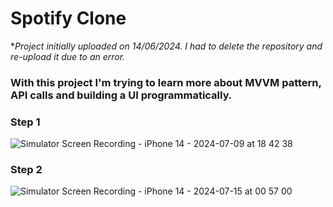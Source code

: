 # Spotify Clone

**Project initially uploaded on 14/06/2024. I had to delete the repository and re-upload it due to an error.*

### With this project I'm trying to learn more about MVVM pattern, API calls and building a UI programmatically. ###


### Step 1  

![Simulator Screen Recording - iPhone 14 - 2024-07-09 at 18 42 38](https://github.com/isTheo/SpotifyClone/assets/149708189/525c6339-8660-4ab0-8d81-420019565a79)


### Step 2  

![Simulator Screen Recording - iPhone 14 - 2024-07-15 at 00 57 00](https://github.com/user-attachments/assets/d109dc38-760e-456f-bd74-97223586496a)
